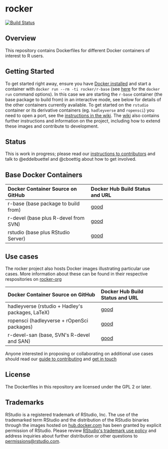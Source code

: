 # rocker #

[![Build Status](https://travis-ci.org/fhinkel/rocker.svg?branch=master)](https://travis-ci.org/fhinkel/rocker)

## Overview ##


This repository contains Dockerfiles for different Docker containers of interest to R users. 

## Getting Started ##

To get started right away, ensure you have [Docker installed](https://docs.docker.com/installation/) and start a container with `docker run --rm -ti rocker/r-base` (see [here](https://docs.docker.com/reference/run/) for the `docker run` command options). In this case we are starting the `r-base` container (the base package to build from) in an interactive mode, see below for details of the other containers currently available. To get started on the `rstudio` container or its derivative containers (eg. `hadleyverse` and `ropensci`) you need to open a port, see the [instructions in the wiki](https://github.com/rocker-org/rocker/wiki/Using-the-RStudio-image). The [wiki](https://github.com/rocker-org/rocker/wiki) also contains further instructions and information on the project, including how to extend these images and contribute to development.

## Status ##

This is work in progress; please read our [instructions to contributors](https://github.com/rocker-org/rocker/wiki/How-to-contribute) and talk to @eddelbuettel and @cboettig about how to get involved.

## Base Docker Containers ##

| Docker Container Source on GitHub             | Docker Hub Build Status and URL
| :---------------------------------------      | :-----------------------------------------
| r-base (base package to build from)           | [good](https://registry.hub.docker.com/u/rocker/r-base/)
| r-devel (base plus R-devel from SVN)          | [good](https://registry.hub.docker.com/u/rocker/r-devel/)
| rstudio (base plus RStudio Server)            | [good](https://registry.hub.docker.com/u/rocker/rstudio/)


## Use cases ##

The rocker project also hosts Docker images illustrating particular use cases. More information
about these can be found in their respective respositories on [rocker-org](https://github.com/rocker-org)

| Docker Container Source on GitHub                         | Docker Hub Build Status and URL
| :---------------------------------------                  | :-----------------------------------------
| hadleyverse (rstudio + Hadley's packages, LaTeX)          | [good](https://registry.hub.docker.com/u/rocker/hadleyverse/)
| ropensci (hadleyverse + rOpenSci packages)                | [good](https://registry.hub.docker.com/u/rocker/ropensci/)
| r-devel-san (base, SVN's R-devel and SAN)                 | [good](https://registry.hub.docker.com/u/rocker/r-devel-san/)

Anyone interested in proposing or collaborating on additional use cases should read our [guide to contributing](https://github.com/rocker-org/rocker/wiki/How-to-contribute) and [get in touch](http://github.com/rocker-org/rocker/issues)

## License ##

The Dockerfiles in this repository are licensed under the GPL 2 or later.

## Trademarks ##

RStudio is a registered trademark of RStudio, Inc.  The use of the trademarked term RStudio and the distribution of the RStudio binaries through the images hosted on [hub.docker.com](https://registry.hub.docker.com/) has been granted by explicit permission of RStudio.  Please review [RStudio's trademark use policy](http://www.rstudio.com/about/trademark/) and address inquiries about further distribution or other questions to [permissions@rstudio.com](emailto:permissions@rstudio.com).


